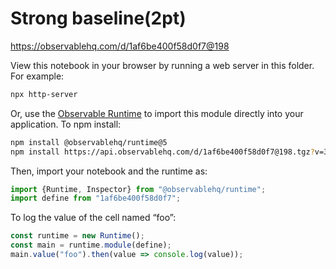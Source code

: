 # Strong baseline(2pt)

https://observablehq.com/d/1af6be400f58d0f7@198

View this notebook in your browser by running a web server in this folder. For
example:

~~~sh
npx http-server
~~~

Or, use the [Observable Runtime](https://github.com/observablehq/runtime) to
import this module directly into your application. To npm install:

~~~sh
npm install @observablehq/runtime@5
npm install https://api.observablehq.com/d/1af6be400f58d0f7@198.tgz?v=3
~~~

Then, import your notebook and the runtime as:

~~~js
import {Runtime, Inspector} from "@observablehq/runtime";
import define from "1af6be400f58d0f7";
~~~

To log the value of the cell named “foo”:

~~~js
const runtime = new Runtime();
const main = runtime.module(define);
main.value("foo").then(value => console.log(value));
~~~
